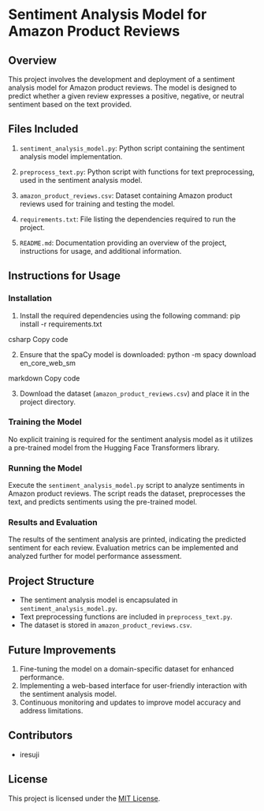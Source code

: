 # Sentiment Analysis Model for Amazon Product Reviews

## Overview

This project involves the development and deployment of a sentiment analysis model for Amazon product reviews. The model is designed to predict whether a given review expresses a positive, negative, or neutral sentiment based on the text provided.

## Files Included

1. `sentiment_analysis_model.py`: Python script containing the sentiment analysis model implementation.

2. `preprocess_text.py`: Python script with functions for text preprocessing, used in the sentiment analysis model.

3. `amazon_product_reviews.csv`: Dataset containing Amazon product reviews used for training and testing the model.

4. `requirements.txt`: File listing the dependencies required to run the project.

5. `README.md`: Documentation providing an overview of the project, instructions for usage, and additional information.

## Instructions for Usage

### Installation

1. Install the required dependencies using the following command:
pip install -r requirements.txt

csharp
Copy code

2. Ensure that the spaCy model is downloaded:
python -m spacy download en_core_web_sm

markdown
Copy code

3. Download the dataset (`amazon_product_reviews.csv`) and place it in the project directory.

### Training the Model

No explicit training is required for the sentiment analysis model as it utilizes a pre-trained model from the Hugging Face Transformers library.

### Running the Model

Execute the `sentiment_analysis_model.py` script to analyze sentiments in Amazon product reviews. The script reads the dataset, preprocesses the text, and predicts sentiments using the pre-trained model.

### Results and Evaluation

The results of the sentiment analysis are printed, indicating the predicted sentiment for each review. Evaluation metrics can be implemented and analyzed further for model performance assessment.

## Project Structure

- The sentiment analysis model is encapsulated in `sentiment_analysis_model.py`.
- Text preprocessing functions are included in `preprocess_text.py`.
- The dataset is stored in `amazon_product_reviews.csv`.

## Future Improvements

1. Fine-tuning the model on a domain-specific dataset for enhanced performance.
2. Implementing a web-based interface for user-friendly interaction with the sentiment analysis model.
3. Continuous monitoring and updates to improve model accuracy and address limitations.

## Contributors

- iresuji

## License

This project is licensed under the [MIT License](LICENSE).
